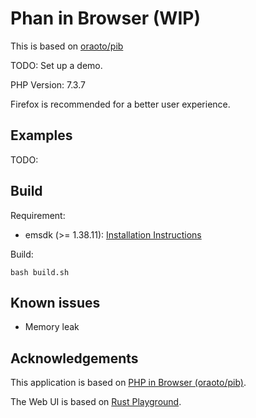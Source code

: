 # Phan in Browser (WIP)

This is based on [oraoto/pib](https://oraoto.github.io/pib/)

TODO: Set up a demo.

PHP Version: 7.3.7

Firefox is recommended for a better user experience.

## Examples

TODO:

## Build

Requirement:

+ emsdk (>= 1.38.11): [Installation Instructions](https://github.com/juj/emsdk#installation-instructions)

Build:

```
bash build.sh
```

## Known issues

+ Memory leak

## Acknowledgements

This application is based on [PHP in Browser (oraoto/pib)](https://github.com/oraoto/pib).

The Web UI is based on [Rust Playground](https://play.rust-lang.org/).
